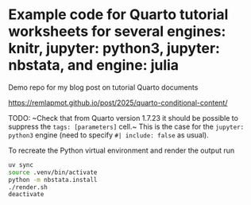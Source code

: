 # Example code for Quarto tutorial worksheets for several engines: knitr, jupyter: python3, jupyter: nbstata, and engine: julia

Demo repo for my blog post on tutorial Quarto documents

<https://remlapmot.github.io/post/2025/quarto-conditional-content/>

TODO: ~Check that from Quarto version 1.7.23 it should be possible to suppress the `tags: [parameters]` cell.~ This is the case for the `jupyter: python3` engine (need to specify `#| include: false` as usual).

To recreate the Python virtual environment and render the output run

```sh
uv sync
source .venv/bin/activate
python -m nbstata.install
./render.sh
deactivate
```
